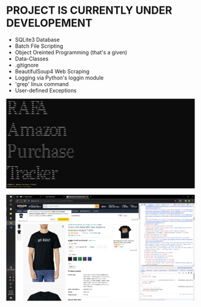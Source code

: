 # PROJECT IS CURRENTLY UNDER DEVELOPEMENT

* SQLite3 Database
* Batch File Scripting
* Object Oreinted Programming (that's a given)
* Data-Classes
* .gitignore
* BeautifulSoup4 Web Scraping
* Logging via Python's loggin module
* 'grep' linux command
* User-defined Exceptions

![Alt Text](README_images/working_on_UI.PNG "UI does not look good rn....")

![Alt Text](README_images/scraping_image.PNG "UI does not look good rn....")